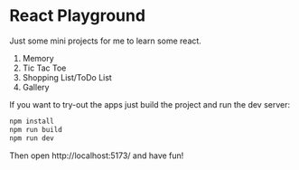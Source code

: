 # React Playground

Just some mini projects for me to learn some react.

1. Memory
1. Tic Tac Toe
1. Shopping List/ToDo List
1. Gallery

If you want to try-out the apps just build the project and run the dev server:

```bash
npm install
npm run build
npm run dev
```

Then open http://localhost:5173/ and have fun!